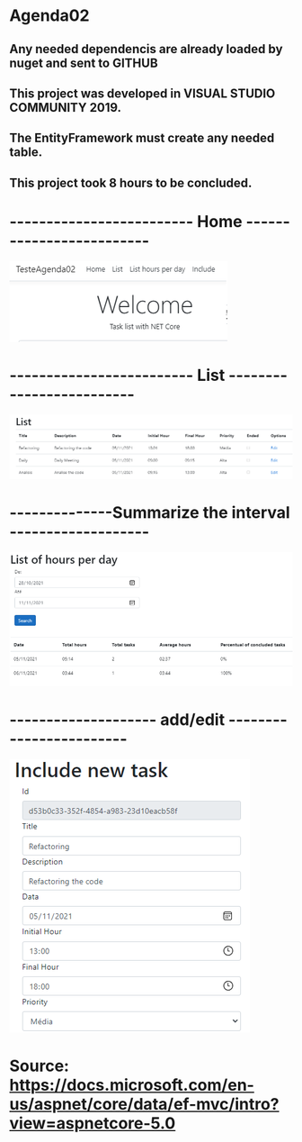 # Agenda02
## Any needed dependencis are already loaded by nuget and sent to GITHUB
## This project was developed in VISUAL STUDIO COMMUNITY 2019.
## The EntityFramework must create any needed table.
## This project took 8 hours to be concluded.


# ------------------------- Home ------------------------- 
![alt text](https://github.com/lixseixas/Agenda02/blob/main/TaskProject/ImgPreview/sis_home.png)

# ------------------------- List ------------------------- 
![alt text](https://github.com/lixseixas/Agenda02/blob/main/TaskProject/ImgPreview/sis_list.png)

# --------------Summarize the interval ------------------- 
![alt text](https://github.com/lixseixas/Agenda02/blob/main/TaskProject/ImgPreview/sis_hours.png)

#  -------------------- add/edit  ------------------------ 
![alt text](https://github.com/lixseixas/Agenda02/blob/main/TaskProject/ImgPreview/sis_include.png)

# Source: https://docs.microsoft.com/en-us/aspnet/core/data/ef-mvc/intro?view=aspnetcore-5.0
